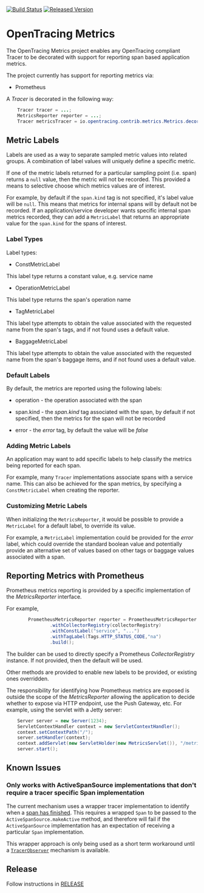 [![Build Status][ci-img]][ci] [![Released Version][maven-img]][maven]

# OpenTracing Metrics

The OpenTracing Metrics project enables any OpenTracing compliant Tracer to be decorated with support
for reporting span based application metrics.

The project currently has support for reporting metrics via:

* Prometheus

A _Tracer_ is decorated in the following way:

```java
	Tracer tracer = ...;
	MetricsReporter reporter = ...;
	Tracer metricsTracer = io.opentracing.contrib.metrics.Metrics.decorate(tracer, reporter);
```

## Metric Labels

Labels are used as a way to separate sampled metric values into related groups. A combination of label values will
uniquely define a specific metric.

If one of the metric labels returned for a particular sampling point (i.e. span) returns a `null` value, then the
metric will not be recorded. This provided a means to selective choose which metrics values are of interest.

For example, by default if the `span.kind` tag is not specified, it's label value will be `null`. This means that
metrics for internal spans will by default not be recorded. If an application/service developer wants specific internal
span metrics recorded, they can add a `MetricLabel` that returns an appropriate value for the `span.kind` for the
spans of interest.

### Label Types

Label types:

* ConstMetricLabel

This label type returns a constant value, e.g. service name

* OperationMetricLabel

This label type returns the span's operation name

* TagMetricLabel

This label type attempts to obtain the value associated with the requested name from the span's tags,
and if not found uses a default value.

* BaggageMetricLabel

This label type attempts to obtain the value associated with the requested name from the span's baggage items,
and if not found uses a default value.


### Default Labels

By default, the metrics are reported using the following labels:

* operation - the operation associated with the span

* span.kind - the _span.kind_ tag associated with the span, by default if not specified, then the metrics
for the span will not be recorded

* error - the _error_ tag, by default the value will be _false_


### Adding Metric Labels

An application may want to add specific labels to help classify the metrics being reported for each
span.

For example, many `Tracer` implementations associate spans with a service name. This can also be achieved
for the span metrics, by specifying a `ConstMetricLabel` when creating the reporter.

### Customizing Metric Labels

When initializing the `MetricsReporter`, it would be possible to provide a `MetricLabel` for a default label,
to override its value.

For example, a `MetricLabel` implementation could be provided for the _error_ label, which could override the
standard boolean value and potentially provide an alternative set of values based on other tags or baggage
values associated with a span.


## Reporting Metrics with Prometheus

Prometheus metrics reporting is provided by a specific implementation of the _MetricsReporter_ interface.

For example,

```java
        PrometheusMetricsReporter reporter = PrometheusMetricsReporter.newMetricsReporter()
                .withCollectorRegistry(collectorRegistry)
                .withConstLabel("service", "...")
                .withTagLabel(Tags.HTTP_STATUS_CODE,"na")
                .build();
```

The builder can be used to directly specify a Prometheus _CollectorRegistry_ instance. If not provided, then
the default will be used.

Other methods are provided to enable new labels to be provided, or existing ones overridden.

The responsibility for identifying how Prometheus metrics are exposed is outside the scope of the _MetricsReporter_
allowing the application to decide whether to expose via HTTP endpoint, use the Push Gateway, etc. For example,
using the servlet with a Jetty server:

```java
	Server server = new Server(1234);
	ServletContextHandler context = new ServletContextHandler();
	context.setContextPath("/");
	server.setHandler(context);
	context.addServlet(new ServletHolder(new MetricsServlet()), "/metrics");
	server.start();
```

## Known Issues

### Only works with ActiveSpanSource implementations that don't require a tracer specific Span implementation

The current mechanism uses a wrapper tracer implementation to identify when a
[span has finished](https://github.com/opentracing/opentracing-java/issues/155). This requires
a wrapped `Span` to be passed to the `ActiveSpanSource.makeActive` method, and therefore will fail if the
`ActiveSpanSource` implementation has an expectation of receiving a particular `Span` implementation.

This wrapper approach is only being used as a short term workaround until a
[`TracerObserver`](https://github.com/opentracing/specification/issues/76) mechanism is available.


## Release
Follow instructions in [RELEASE](RELEASE.md)

   [ci-img]: https://travis-ci.org/opentracing-contrib/java-metrics.svg?branch=master
   [ci]: https://travis-ci.org/opentracing-contrib/java-metrics
   [maven-img]: https://img.shields.io/maven-central/v/io.opentracing.contrib/opentracing-metrics.svg?maxAge=2592000
   [maven]: http://search.maven.org/#search%7Cga%7C1%7Copentracing-metrics
